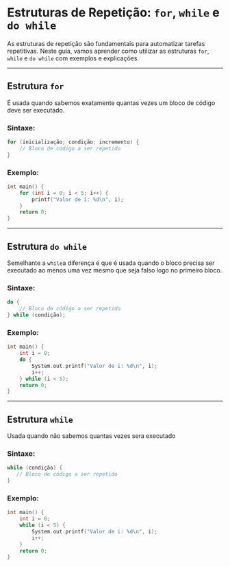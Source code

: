 # Estruturas de Repetição: `for`, `while` e `do while`

As estruturas de repetição são fundamentais para automatizar tarefas repetitivas. Neste guia, vamos aprender como utilizar as estruturas `for`, `while` e `do while` com exemplos e explicações.

---

## Estrutura `for`

É usada quando sabemos exatamente quantas vezes um bloco de código deve ser executado.

### Sintaxe:
```c
for (inicialização; condição; incremento) {
    // Bloco de código a ser repetido
}
```
### Exemplo:
```c
int main() {
    for (int i = 0; i < 5; i++) {
        printf("Valor de i: %d\n", i);
    }
    return 0;
}
```
---

## Estrutura `do while`

Semelhante a `while`a diferença é que é usada quando o bloco precisa ser executado ao menos uma vez mesmo que seja falso logo no primeiro bloco.

### Sintaxe:
```c
do {
    // Bloco de código a ser repetido
} while (condição);
```
### Exemplo:
```c
int main() {
    int i = 0;
    do {
        System.out.printf("Valor de i: %d\n", i);
        i++;
    } while (i < 5);
    return 0;
}
```
---

## Estrutura `while`

Usada quando não sabemos quantas vezes sera executado

### Sintaxe:
 ```c
while (condição) {
    // Bloco de código a ser repetido
}
```
### Exemplo:
```c
int main() {
    int i = 0;
    while (i < 5) {
        System.out.printf("Valor de i: %d\n", i);
        i++;
    }
    return 0;
}
```

